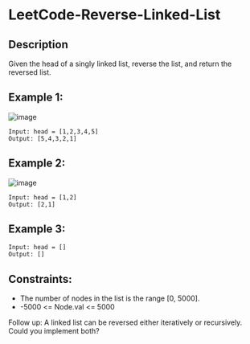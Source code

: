 # LeetCode-Reverse-Linked-List

## Description
Given the head of a singly linked list, reverse the list, and return the reversed list.

 

## Example 1:

![image](https://github.com/So47/LeetCode-Reverse-Linked-List/assets/39069270/3a2c3711-64c3-4372-82f0-70271eca179d)

```
Input: head = [1,2,3,4,5]
Output: [5,4,3,2,1]
```

## Example 2:

![image](https://github.com/So47/LeetCode-Reverse-Linked-List/assets/39069270/cae95c0b-e2c2-4995-8c24-10cfb357a613)

```
Input: head = [1,2]
Output: [2,1]
```

## Example 3:

```
Input: head = []
Output: []
 ```

## Constraints:

* The number of nodes in the list is the range [0, 5000].
* -5000 <= Node.val <= 5000
 

Follow up: A linked list can be reversed either iteratively or recursively. Could you implement both?
